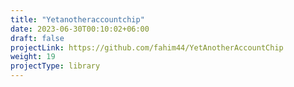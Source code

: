 ```yaml
---
title: "Yetanotheraccountchip"
date: 2023-06-30T00:10:02+06:00
draft: false
projectLink: https://github.com/fahim44/YetAnotherAccountChip
weight: 19
projectType: library
---
```

